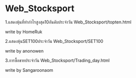 # Web_Stocksport

1.แสดงหุ้นที่ทำกำไรสูงสุด10อันดับประจำวัน
Web_Stocksport/topten.html  

  write by HomeRuk

2.แสดงหุ้นSET100ประจำวัน
Web_Stocksport/SET100

  write by anonowen

3.การซื้อขายประจำวัน 
Web_Stocksport/Trading_day.html 

  write by Sangaroonaom

